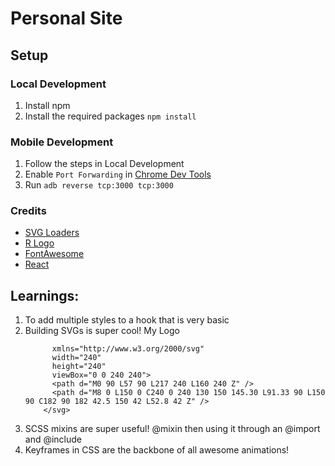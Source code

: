 # Personal Site

## Setup

### Local Development

1.  Install npm
2.  Install the required packages `npm install`

### Mobile Development

1.  Follow the steps in Local Development
2.  Enable `Port Forwarding` in [Chrome Dev Tools](chrome://inspect/#devices)
3.  Run `adb reverse tcp:3000 tcp:3000`

### Credits

-   [SVG Loaders](http://samherbert.net/svg-loaders/)
-   [R Logo](https://i.ytimg.com/vi/DX2gH3iWpGY/maxresdefault.jpg)
-   [FontAwesome](https://fontawesome.com/icons?d=gallery)
-   [React](https://reactjs.org/)

## Learnings:

1.  To add multiple styles to a hook that is very basic
    <div className={`panel ${props.styles ? props.styles.join(" ") : ""}`}>
2.  Building SVGs is super cool! My Logo
    ```<svg
          xmlns="http://www.w3.org/2000/svg"
          width="240"
          height="240"
          viewBox="0 0 240 240">
          <path d="M0 90 L57 90 L217 240 L160 240 Z" />
          <path d="M8 0 L150 0 C240 0 240 130 150 145.30 L91.33 90 L150 90 C182 90 182 42.5 150 42 L52.8 42 Z" />
        </svg>
    ```
3.  SCSS mixins are super useful!
    @mixin then using it through an @import and @include
4.  Keyframes in CSS are the backbone of all awesome animations!
